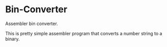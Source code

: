 # Bin-Converter
Assembler bin converter.

This is pretty simple assembler program that converts a number string to a binary.
